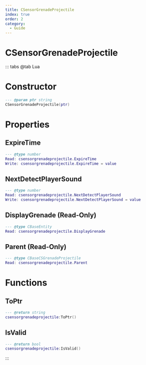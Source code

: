 ```yaml
---
title: CSensorGrenadeProjectile
index: true
order: 2
category:
  - Guide
---
```


# CSensorGrenadeProjectile

::: tabs
@tab Lua
# Constructor
```lua
--- @param ptr string
CSensorGrenadeProjectile(ptr)
```
# Properties
## ExpireTime 
```lua
--- @type number
Read: csensorgrenadeprojectile.ExpireTime
Write: csensorgrenadeprojectile.ExpireTime = value
```
## NextDetectPlayerSound 
```lua
--- @type number
Read: csensorgrenadeprojectile.NextDetectPlayerSound
Write: csensorgrenadeprojectile.NextDetectPlayerSound = value
```
## DisplayGrenade (Read-Only)
```lua
--- @type CBaseEntity
Read: csensorgrenadeprojectile.DisplayGrenade
```
## Parent (Read-Only)
```lua
--- @type CBaseCSGrenadeProjectile
Read: csensorgrenadeprojectile.Parent
```
# Functions
## ToPtr
```lua
--- @return string
csensorgrenadeprojectile:ToPtr()
```
## IsValid
```lua
--- @return bool
csensorgrenadeprojectile:IsValid()
```

:::